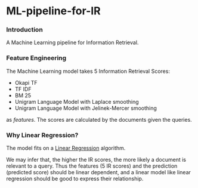 # ML-pipeline-for-IR

### Introduction

A Machine Learning pipeline for Information Retrieval.

### Feature Engineering

The Machine Learning model takes 5 Information Retrieval Scores: 
* Okapi TF
* TF IDF
* BM 25
* Unigram Language Model with Laplace smoothing
* Unigram Language Model with Jelinek-Mercer smoothing 

as *features*. The scores are calculated by the documents given the queries.

### Why Linear Regression?

The model fits on a [Linear Regression](https://en.wikipedia.org/wiki/Linear_regression) algorithm.

We may infer that, the higher the IR scores, the more likely a document is relevant to a query. Thus the features (5 IR scores) and the prediction (predicted score) should be linear dependent, and a linear model like linear regression should be good to express their relationship.
